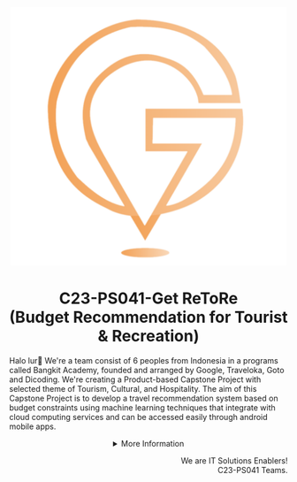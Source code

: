 <p align="center"><img src="1.png" alt="Get ReToRe Logo" width="500px"></p>
<h1 align="center"> C23-PS041-Get ReToRe <br> (Budget Recommendation for Tourist & Recreation) </h1>

Halo lur👋 We're a team consist of 6 peoples from Indonesia in a programs called Bangkit Academy, founded and arranged by Google, Traveloka, Goto and Dicoding. We're creating a Product-based Capstone Project with selected theme of Tourism, Cultural, and Hospitality. The aim of this Capstone Project is to develop a travel recommendation system based on budget constraints using machine learning techniques that integrate with cloud computing services and can be accessed easily through android mobile apps.

<details>
   <summary align="center">More Information</summary>

## Our Teams
Our team consist of 3 distinct division, with each with its own set of responsibilities. The Machine Learning Division focuses on creating algorithms to enhance the optimization and presentation of travel recommendations. The Mobile Development Division focuses on designing an application interface where the user can interact. Finally, the Cloud Computing Division is responsible for developing an API that facilitates data transfer and connects the Machine Learning Division to the Mobile Development Division


### Machine Learning Division
| Bangkit ID | Name | Social Media |
|:----------:|:----:|--------------|
|M340DSX0121|Muhammad Fikrussyifa Kemal Fasya|[LinkedIn](https://www.linkedin.com/in/fkrssyf)  [Github](https://github.com/fkrssyf) |
|M340DSX3643|Aldin Wildan Razaqa|[LinkedIn](https://www.linkedin.com/)  [Github](https://github.com/) |
|M185DKX4196|Helmy Fachreza Himawan|[LinkedIn](https://www.linkedin.com/)  [Github](https://github.com/) |


 ### Cloud Computing Division
| Bangkit ID | Name | Social Media |
|:----------:|:----:|--------------|
|C169DSX0926|Adam Yogisyah Putra|[LinkedIn](https://www.linkedin.com/)  [Github](https://github.com/)  |
|C185DKX4225|Muhammad Tatmainnul Quluub|[LinkedIn](https://www.linkedin.com/in/muhammad-tatma-542120200/)  [Github](https://github.com/MuhammadTatma)  |

### Mobile Development Division
| Bangkit ID | Name | Social Media |
|:----------:|:----:|--------------|
|A185DSX3048|Muhammad Risto Abrar|[LinkedIn](https://www.linkedin.com/in/muhammad-risto-649536210/)  [Github](https://github.com/) |

## Repository
  
### Machine Learning
1. [Repo-ML](https://github.com/Get-ReToRe/ML-Repo).

### Cloud Computing
1. [Get ReToRe-API](https://github.com/Get-ReToRe/Get-ReToRe-API).

### Mobile Development
1. [Repo-MD](https://github.com/Get-ReToRe/MD-Repo).
  
</details>

<p align="right"> We are IT Solutions Enablers! <br> C23-PS041 Teams. </p>
